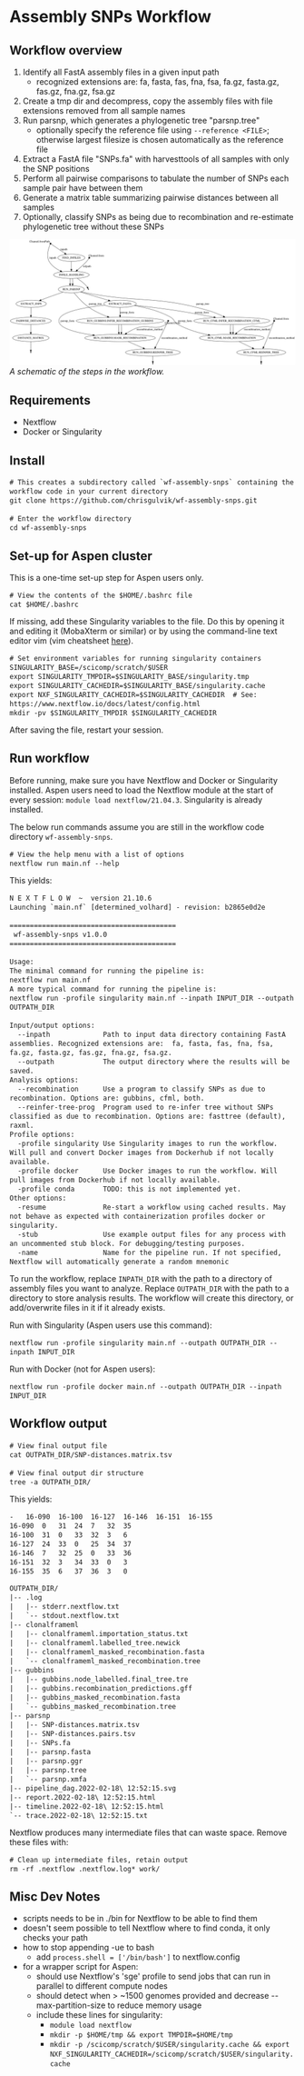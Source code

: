 # Assembly SNPs Workflow


## Workflow overview
1. Identify all FastA assembly files in a given input path
    - recognized extensions are:  fa, fasta, fas, fna, fsa, fa.gz, fasta.gz, fas.gz, fna.gz, fsa.gz
2. Create a tmp dir and decompress, copy the assembly files with file extensions removed from all sample names
3. Run parsnp, which generates a phylogenetic tree "parsnp.tree"
    - optionally specify the reference file using `--reference <FILE>`; otherwise largest filesize is chosen automatically as the reference file
4. Extract a FastA file "SNPs.fa" with harvesttools of all samples with only the SNP positions
5. Perform all pairwise comparisons to tabulate the number of SNPs each sample pair have between them
6. Generate a matrix table summarizing pairwise distances between all samples
7. Optionally, classify SNPs as being due to recombination and re-estimate phylogenetic tree without these SNPs

![workflow](images/workflow_v1.0.0.svg)
*A schematic of the steps in the workflow.*

## Requirements
* Nextflow
* Docker or Singularity

## Install
```
# This creates a subdirectory called `wf-assembly-snps` containing the workflow code in your current directory
git clone https://github.com/chrisgulvik/wf-assembly-snps.git

# Enter the workflow directory
cd wf-assembly-snps
```

[//]: # (## Run with conda)

[//]: # (```)

[//]: # (# make conda and nextflow available for use)

[//]: # (module load conda nextflow)

[//]: # (# run workflow)

[//]: # (nextflow run main.nf --outpath OUTPATH_DIR --inpath INPUT_DIR -with-dag flow.png)

[//]: # (```)

## Set-up for Aspen cluster
This is a one-time set-up step for Aspen users only. 
``` 
# View the contents of the $HOME/.bashrc file
cat $HOME/.bashrc
```
If missing, add these Singularity variables to the file. 
Do this by opening it and editing it (MobaXterm or similar) or by using the command-line text editor vim (vim cheatsheet [here](https://www.keycdn.com/blog/vim-commands)).

```
# Set environment variables for running singularity containers
SINGULARITY_BASE=/scicomp/scratch/$USER
export SINGULARITY_TMPDIR=$SINGULARITY_BASE/singularity.tmp
export SINGULARITY_CACHEDIR=$SINGULARITY_BASE/singularity.cache
export NXF_SINGULARITY_CACHEDIR=$SINGULARITY_CACHEDIR  # See: https://www.nextflow.io/docs/latest/config.html
mkdir -pv $SINGULARITY_TMPDIR $SINGULARITY_CACHEDIR
```
After saving the file, restart your session.

## Run workflow
Before running, make sure you have Nextflow and Docker or Singularity installed.
Aspen users need to load the Nextflow module at the start of every session: `module load nextflow/21.04.3`.
Singularity is already installed.

The below run commands assume you are still in the workflow code directory `wf-assembly-snps`.
```
# View the help menu with a list of options
nextflow run main.nf --help
```
This yields:
```
N E X T F L O W  ~  version 21.10.6
Launching `main.nf` [determined_volhard] - revision: b2865e0d2e

=========================================
 wf-assembly-snps v1.0.0
=========================================

Usage:
The minimal command for running the pipeline is:
nextflow run main.nf
A more typical command for running the pipeline is:
nextflow run -profile singularity main.nf --inpath INPUT_DIR --outpath OUTPATH_DIR

Input/output options:
  --inpath             Path to input data directory containing FastA assemblies. Recognized extensions are:  fa, fasta, fas, fna, fsa, fa.gz, fasta.gz, fas.gz, fna.gz, fsa.gz.
  --outpath            The output directory where the results will be saved.
Analysis options:
  --recombination      Use a program to classify SNPs as due to recombination. Options are: gubbins, cfml, both.
  --reinfer-tree-prog  Program used to re-infer tree without SNPs classified as due to recombination. Options are: fasttree (default), raxml.
Profile options:
  -profile singularity Use Singularity images to run the workflow. Will pull and convert Docker images from Dockerhub if not locally available.
  -profile docker      Use Docker images to run the workflow. Will pull images from Dockerhub if not locally available.
  -profile conda       TODO: this is not implemented yet.
Other options:
  -resume              Re-start a workflow using cached results. May not behave as expected with containerization profiles docker or singularity.
  -stub                Use example output files for any process with an uncommented stub block. For debugging/testing purposes.
  -name                Name for the pipeline run. If not specified, Nextflow will automatically generate a random mnemonic
```

To run the workflow, replace `INPATH_DIR` with the path to a directory of assembly files you want to analyze.
Replace `OUTPATH_DIR` with the path to a directory to store analysis results. The workflow will create this directory, or add/overwrite files in it if it already exists.

Run with Singularity (Aspen users use this command):
```
nextflow run -profile singularity main.nf --outpath OUTPATH_DIR --inpath INPUT_DIR
```
Run with Docker (not for Aspen users):
```
nextflow run -profile docker main.nf --outpath OUTPATH_DIR --inpath INPUT_DIR
```

## Workflow output
```
# View final output file
cat OUTPATH_DIR/SNP-distances.matrix.tsv

# View final output dir structure
tree -a OUTPATH_DIR/
```

This yields:
```
-   16-090  16-100  16-127  16-146  16-151  16-155
16-090  0   31  24  7   32  35
16-100  31  0   33  32  3   6
16-127  24  33  0   25  34  37
16-146  7   32  25  0   33  36
16-151  32  3   34  33  0   3
16-155  35  6   37  36  3   0
```

```
OUTPATH_DIR/
|-- .log
|   |-- stderr.nextflow.txt
|   `-- stdout.nextflow.txt
|-- clonalframeml
|   |-- clonalframeml.importation_status.txt
|   |-- clonalframeml.labelled_tree.newick
|   |-- clonalframeml_masked_recombination.fasta
|   `-- clonalframeml_masked_recombination.tree
|-- gubbins
|   |-- gubbins.node_labelled.final_tree.tre
|   |-- gubbins.recombination_predictions.gff
|   |-- gubbins_masked_recombination.fasta
|   `-- gubbins_masked_recombination.tree
|-- parsnp
|   |-- SNP-distances.matrix.tsv
|   |-- SNP-distances.pairs.tsv
|   |-- SNPs.fa
|   |-- parsnp.fasta
|   |-- parsnp.ggr
|   |-- parsnp.tree
|   `-- parsnp.xmfa
|-- pipeline_dag.2022-02-18\ 12:52:15.svg
|-- report.2022-02-18\ 12:52:15.html
|-- timeline.2022-02-18\ 12:52:15.html
`-- trace.2022-02-18\ 12:52:15.txt
```
Nextflow produces many intermediate files that can waste space. Remove these files with:
```
# Clean up intermediate files, retain output
rm -rf .nextflow .nextflow.log* work/
```

## Misc Dev Notes
- scripts needs to be in ./bin for Nextflow to be able to find them
- doesn't seem possible to tell Nextflow where to find conda, it only checks your path
- how to stop appending -ue to bash
    - add `process.shell = ['/bin/bash']` to nextflow.config
- for a wrapper script for Aspen:
  - should use Nextflow's 'sge' profile to send jobs that can run in parallel to different compute nodes
  - should detect when > ~1500 genomes provided and decrease --max-partition-size to reduce memory usage
  - include these lines for singularity:
    - `module load nextflow`
    - `mkdir -p $HOME/tmp && export TMPDIR=$HOME/tmp`
    - `mkdir -p /scicomp/scratch/$USER/singularity.cache && export NXF_SINGULARITY_CACHEDIR=/scicomp/scratch/$USER/singularity.cache`